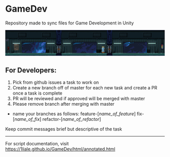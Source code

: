# GameDev
Repository made to sync files for Game Development in Unity

![Current Project: Alpha¢Torus](SpaceSurvival/Assets/Resources/Sprites/Background/Floor1.png)

## For Developers:
1. Pick from github issues a task to work on
2. Create a new branch off of master for each new task and create a PR once a task is complete
3. PR will be reviewed and if approved will be merged with master
3. Please remove branch after merging with master

- name your branches as follows:
feature-[*_name_of_feature_*]
fix-[*_name_of_fix_*]
refactor-[*_name_of_refactor_*]

Keep commit messages brief but descriptive of the task

------------------------------------------------------------

For script documentation, visit https://1liale.github.io/GameDev/html/annotated.html

